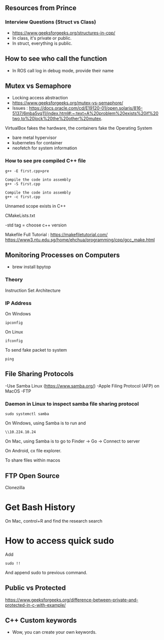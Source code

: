 ## Resources from Prince

### Interview Questions (Struct vs Class) 
- https://www.geeksforgeeks.org/structures-in-cpp/
- In class, it's private or public.
- In struct, everything is public.

## How to see who call the function
- In ROS call log in debug mode, provide their name

## Mutex vs Semaphore
- Locking access abstraction
- https://www.geeksforgeeks.org/mutex-vs-semaphore/
- Issues : https://docs.oracle.com/cd/E19120-01/open.solaris/816-5137/6mba5vq11/index.html#:~:text=A%20problem%20exists%20if%20two,to%20lock%20the%20other%20mutex.

VirtualBox fakes the hardware, the containers fake the Operating System

- bare metal hypervisor
- kubernetes for container
- neofetch for system information

### How to see pre compiled C++ file
```
g++ -E first.cpp>pre   
```

```
Compile the code into assembly
g++ -S first.cpp
```

```
Compile the code into assembly
g++ -c first.cpp
```

Unnamed scope exists in C++

CMakeLists.txt

-std tag = choose c++ version

Makefile
Full Tutorial : https://makefiletutorial.com/
https://www3.ntu.edu.sg/home/ehchua/programming/cpp/gcc_make.html

## Monitoring Processes on Computers 
- brew install bpytop

### Theory

Instruction Set Architecture

### IP Address
On Windows
```
ipconfig
```
On Linux
```
ifconfig
```
To send fake packet to system
```
ping
```

## File Sharing Protocols

-Use Samba Linux (https://www.samba.org/)
-Apple Filing Protocol (AFP) on MacOS
-FTP


### Daemon in Linux to inspect samba file sharing protocol

```
sudo systemctl samba
```

On Windows, using Samba is to run and 
```
\\10.224.10.24
```

On Mac, using Samba is to go to Finder -> Go -> Connect to server

On Android, cx file explorer.


To share files within macos

## FTP Open Source
Clonezilla

# Get Bash History
On Mac, control+R and find the research search

# How to access quick sudo
Add
```
sudo !!
```
And append sudo to previous command.

## Public vs Protected
https://www.geeksforgeeks.org/difference-between-private-and-protected-in-c-with-example/

## C++ Custom keywords
- Wow, you can create your own keywords.
